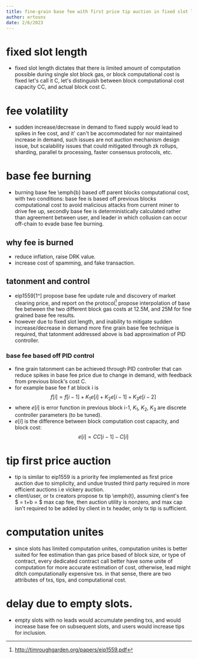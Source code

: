 ```yaml
---
title: fine-grain base fee with first price tip auction in fixed slot length.
author: ertosns
date: 2/6/2023
---
```


# fixed slot length
- fixed slot length dictates that there is limited amount of computation possible during single slot block gas, or block computational cost is fixed let's call it C, let's distinguish between block computational cost capacity CC, and actual block cost C.

# fee volatility
- sudden increase/decrease in demand to fixed supply would lead to spikes in fee cost, and it' can't be accommodated for nor maintained increase in demand, such issues are not auction mechanism design issue, but scalability issues that could mitigated through zk rollups, sharding, parallel tx processing, faster consensus protocols, etc.

# base fee burning
- burning base fee \emph{b} based off parent blocks computational cost, with two conditions: base fee is based off previous blocks computational cost to avoid malicious attacks from current miner to drive fee up, secondly base fee is deterministically calculated rather than agreement between user, and leader in which collusion can occur off-chain to evade base fee burning.

## why fee is burned
- reduce inflation, raise DRK value.
- increase cost of spamming, and fake transaction.

## tatonment and control
- eip1559[1^] propose base fee update rule and discovery of market clearing price, and report on the protocol[^2] propose interpolation of base fee between the two different block gas costs at 12.5M, and 25M for fine grained base fee results.
- however due to fixed slot length, and inability to mitigate sudden increase/decrease in demand more fine grain base fee technique is required, that tatonment addressed above is bad approximation of PID controller.

### base fee based off PID control
- fine grain tatonment can be achieved through PID controller that can reduce spikes in base fee price due to change in demand, with feedback from previous block's cost C.
- for example base fee f at block i is $$ f[i] = f[i-1] + K_1e[i] + K_2 e[i-1] + K_3e[i-2] $$
- where $e[i]$ is error function in previous block i-1, $K_1$, $K_2$, $K_3$ are discrete controller parameters (to be tuned).
- $e[i]$ is the difference between block computation cost capacity, and block cost:
  $$ e[i] = CC[i-1] - C[i]$$

# tip first price auction
- tip is similar to eip1559 is a priority fee implemented as first price auction due to simplicity, and undue trusted third party required in more efficient auctions i.e vickery auction.
- client/user, or tx creators propose tx tip \emph{t}, assuming client's fee $ = t+b = $ max cap fee, then auction utility is nonzero, and max cap isn't required to be added by client in tx header, only tx tip is sufficient.


# computation unites
- since slots has limited computation unites, computation unites is better suited for fee estimation than gas price based of block size, or type of contract, every dedicated contract call better have some unite of computation for more accurate estimation of cost, otherwise, lead might ditch computationally expensive txs. in that sense, there are two attributes of txs, tips, and computational cost.

# delay due to empty slots.
- empty slots with no leads would accumulate pending txs, and would increase base fee on subsequent slots, and users would increase tips for inclusion.

[^1]: https://eips.ethereum.org/EIPS/eip-1559
[^2]: http://timroughgarden.org/papers/eip1559.pdf
